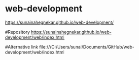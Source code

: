 # web-development
 https://sunainahegnekar.github.io/web-development/

 #Repository
  https://sunainahegnekar.github.io/web-development/web/index.html

  #Alternative link
  file:///C:/Users/sunai/Documents/GitHub/web-development/web/index.html

 

